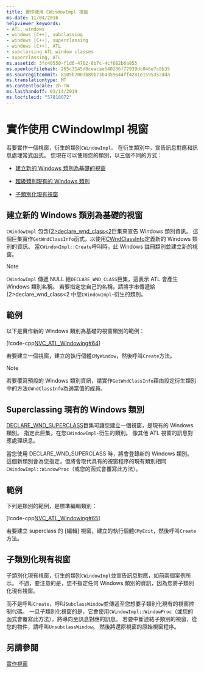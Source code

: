```yaml
---
title: 實作使用 CWindowImpl 視窗
ms.date: 11/04/2016
helpviewer_keywords:
- ATL, windows
- windows [C++], subclassing
- windows [C++], superclassing
- windows [C++], ATL
- subclassing ATL window classes
- superclassing, ATL
ms.assetid: 3fc40550-f1d6-4702-8b7c-4cf682b6a855
ms.openlocfilehash: 265c3145d8ceacae540286f72939dc046e7c8b35
ms.sourcegitcommit: 8105b7003b89b73b4359644ff4281e1595352dda
ms.translationtype: MT
ms.contentlocale: zh-TW
ms.lasthandoff: 03/14/2019
ms.locfileid: "57818072"
---
```

# <a name="implementing-a-window-with-cwindowimpl"></a>實作使用 CWindowImpl 視窗

若要實作一個視窗，衍生的類別`CWindowImpl`。 在衍生類別中，宣告訊息對應和訊息處理常式函式。 您現在可以使用您的類別，以三個不同的方式：

- [建立新的 Windows 類別為基礎的視窗](#_atl_creating_a_window_based_on_a_new_windows_class)

- [超級類別現有的 Windows 類別](#_atl_superclassing_an_existing_windows_class)

- [子類別化現有視窗](#_atl_subclassing_an_existing_window)

##  <a name="_atl_creating_a_window_based_on_a_new_windows_class"></a> 建立新的 Windows 類別為基礎的視窗

`CWindowImpl` 包含[{2&gt;declare_wnd_class&lt;2](reference/window-class-macros.md#declare_wnd_class)巨集來宣告 Windows 類別資訊。 這個巨集實作`GetWndClassInfo`函式，以使用[CWndClassInfo](../atl/reference/cwndclassinfo-class.md)定義新的 Windows 類別的資訊。 當`CWindowImpl::Create`呼叫時，此 Windows 註冊類別並建立新的視窗。

> [!NOTE]
>  `CWindowImpl` 傳遞 NULL 給`DECLARE_WND_CLASS`巨集，這表示 ATL 會產生 Windows 類別名稱。 若要指定您自己的名稱，請將字串傳遞給 {2&gt;declare_wnd_class&lt;2 中您`CWindowImpl`-衍生的類別。

## <a name="example"></a>範例

以下是實作新的 Windows 類別為基礎的視窗類別的範例：

[!code-cpp[NVC_ATL_Windowing#64](../atl/codesnippet/cpp/implementing-a-window-with-cwindowimpl_1.h)]

若要建立一個視窗，建立的執行個體`CMyWindow`，然後呼叫`Create`方法。

> [!NOTE]
>  若要覆寫預設的 Windows 類別資訊，請實作`GetWndClassInfo`藉由設定衍生類別中的方法`CWndClassInfo`為適當值的成員。

##  <a name="_atl_superclassing_an_existing_windows_class"></a> Superclassing 現有的 Windows 類別

[DECLARE_WND_SUPERCLASS](reference/window-class-macros.md#declare_wnd_superclass)巨集可讓您建立一個視窗，是現有的 Windows 類別。 指定此巨集，在您`CWindowImpl`-衍生的類別。 像其他 ATL 視窗的訊息對應處理訊息。

當您使用 DECLARE_WND_SUPERCLASS 時，將會登錄新的 Windows 類別。 這個新類別會為您指定，但將會取代具有的視窗程序的現有類別相同`CWindowImpl::WindowProc`（或您的函式會覆寫此方法）。

## <a name="example"></a>範例

下列是類別的範例，是標準編輯類別：

[!code-cpp[NVC_ATL_Windowing#65](../atl/codesnippet/cpp/implementing-a-window-with-cwindowimpl_2.h)]

若要建立 superclass 的 [編輯] 視窗，建立的執行個體`CMyEdit`，然後呼叫`Create`方法。

##  <a name="_atl_subclassing_an_existing_window"></a> 子類別化現有視窗

子類別化現有視窗，衍生的類別`CWindowImpl`並宣告訊息對應，如前兩個案例所示。 不過，要注意的是，您不指定任何 Windows 類別的資訊，因為您將子類別化現有視窗。

而不是呼叫`Create`，呼叫`SubclassWindow`並傳遞至您想要子類別化現有的視窗控制代碼。 一旦子類別化視窗的是，它會使用`CWindowImpl::WindowProc`（或您的函式會覆寫此方法），將導向至訊息對應的訊息。 若要中斷連結子類別的視窗，從您的物件，請呼叫`UnsubclassWindow`。 然後將還原視窗的原始視窗程序。

## <a name="see-also"></a>另請參閱

[實作視窗](../atl/implementing-a-window.md)
